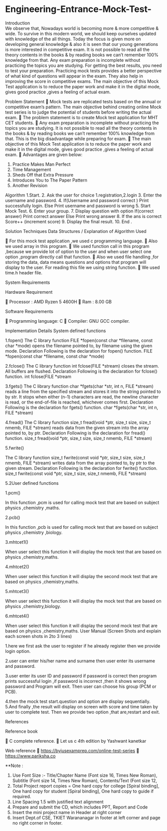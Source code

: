 # Engineering-Entrance-Mock-Test-
Introduction			
	We observe that, Nowadays world is becoming more & more competitive & wide. To survive in this modern world, we should keep ourselves updated with knowledge of the all things.
  	Today the focus is given more on developing general knowledge & also it is seen that our young generations is more interested in competitive exam. It is not possible to read all the theory contents in the books & by reading books we can’t remember 100% knowledge from that. Any exam preparation is incomplete without practicing the topics you are studying. For getting the best results, you need to test your preparation. Practicing mock tests provides a better perspective of what kind of questions will appear in the exam. They also help in improving the score in competitive exams.
The main objective of this Mock Test application  is to reduce the paper work and make it in the digital mode, gives good practice ,gives a feeling of actual exam.

Problem Statement
	Mock tests are replicated tests based on the annual or competitive exam’s pattern. The main objective behind creating online Mock test series is to judge the potential of students before writing the actual exam. 
	The problem statement is to create Mock test application for MHT CET students. 
	Any exam preparation is incomplete without practicing the topics you are studying.  It is not possible to read all the theory contents in the books & by reading books we can’t remember 100% knowledge from that. This is the big disadvantage while preparing for exam.
	The main objective of this Mock Test application  is to reduce the paper work and make it in the digital mode, gives good practice ,gives a feeling of actual exam.
	Advantages are given below:
1.	Practice Makes Man Perfect
2.	Time Management
3.	Sheds Off that Extra Pressure
4.	Introduces You to The Paper Pattern
5.	Another Revision

Algorithm
1.Start.
2. Ask the user for choice
	1.registration,2.login
3. Enter the username and password. 
4.  If(Username and password correct )
	Print successfully login.
      Else
	Print username and password is wrong
5. Start Mock Test.
6. Enter your group.
7. Display question with option
	If(correct answer)
		Print correct answer
	Else 
		Print wrong answer
8. If the ans is correct 
	Score++ (increment score)
9.  Display  the final result.
10. End . 

Solution Techniques
Data Structures / Explanation of Algorithm Used

	For this mock test application ,we used  c programming language.
	Also we used array in this program.
	We used function call in this program ,because we provide lot of option to the user and when user select one option ,program directly call that function.
	Also we used file handling ,for storing the data, data means questions and options that program will display to the user. For reading this file we using string function.
	We used time.h header file.

System Requirements

Hardware Requirement

	Processor :  AMD Ryzen 5 4600H 
	Ram  :  8.00 GB

Software Requirements

	Programming language: C
	Compiler: GNU GCC compiler.

Implementation Details
System defined functions

1.fopen()
The C library function FILE *fopen(const char *filename, const char *mode) opens the filename pointed to, by filename using the given mode.
Declaration
Following is the declaration for fopen() function.
FILE *fopen(const char *filename, const char *mode)

2.fclose()
The C library function int fclose(FILE *stream) closes the stream. All buffers are flushed.
Declaration
Following is the declaration for fclose() function.
int fclose(FILE *stream

3.fgets()
The C library function char *fgets(char *str, int n, FILE *stream) reads a line from the specified stream and stores it into the string pointed to by str. It stops when either (n-1) characters are read, the newline character is read, or the end-of-file is reached, whichever comes first.
Declaration
Following is the declaration for fgets() function.
char *fgets(char *str, int n, FILE *stream)

4.fread()
The C library function size_t fread(void *ptr, size_t size, size_t nmemb, FILE *stream) reads data from the given stream into the array pointed to, by ptr.
Declaration
Following is the declaration for fread() function.
size_t fread(void *ptr, size_t size, size_t nmemb, FILE *stream)

5.fwrite()

The C library function size_t fwrite(const void *ptr, size_t size, size_t nmemb, FILE *stream) writes data from the array pointed to, by ptr to the given stream.
Declaration
Following is the declaration for fwrite() function.
size_t fwrite(const void *ptr, size_t size, size_t nmemb, FILE *stream)

5.2User defined functions

1.pcm()

In this function ,pcm is used for calling mock test that are based on subject physics ,chemistry ,maths.

2.pcb()

In this function ,pcb is used for calling mock test that are based on subject physics ,chemistry ,biology.

3.mhtcet1()

When user select this function it will display the mock test that are based on physics ,chemistry,maths.

4.mhtcet2()

When user select this function it will display the second  mock test that are based on physics ,chemistry,maths.

5.mhtcet3()

When user select this function it will display the mock test that are based on physics ,chemistry,biology.

6.mhtcet4()

When user select this function it will display the second mock test that are based on physics ,chemistry,maths.
User Manual (Screen Shots and explain each screen shots in 2to 3 lines)

1.here we first ask the user to register if he already register then we provide login option.

2.user can enter his/her name and surname then user enter its username and password.

3.user enter its user  ID  and password if password is correct then program prints successful login ,if password is incorrect ,then it shows wrong password and
Program will exit. Then  user can choose his group (PCM or PCB).

4.then the mock test start.question and option are display sequentially.
5.And finally ,the result will display on screen with score and time taken by user to complete test.
   Then we provide two option ,that are,restart and exit. 

References

Reference book

	C complete reference.
	Let us c 4th edition by Yashwant kanetkar


Web reference
	https://byjusexamprep.com/online-test-series
	https://www.pariksha.co 

**Note  : 
1.	Use Font Size :- Title/Chapter Name (Font size 16, Times New Roman), Subtitle (Font size 14, Times New Roman), Contents/Text (Font size 12, 
2.	Total Project report copies = One hard copy for college [Spiral binding], One hard copy for student [Spiral binding], One hard copy to guide if required. 
3.	Line Spacing 1.5 with justified text alignment
4.	Prepare and submit the CD, which includes PPT, Report  and Code
5.	Insert the mini project name in Header at right corner 
6.	Insert Dept.of CSE, TKIET Warananagar in footer at  left corner and page no  right corner in footer.



